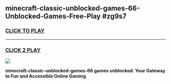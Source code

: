 
## minecraft-classic-unblocked-games-66-Unblocked-Games-Free-Play #zg9s7
<h3>
<a href="https://us.freeplayer.one?title=minecraft-classic-unblocked-games-66&ref=9M">CLICK TO PLAY</a></h3>
<hr>

<h3>
<a href="https://us.freeplayer.one?title=minecraft-classic-unblocked-games-66&ref=9M">CLICK 2 PLAY</a>
  
</h3>

<a href="https://us.freeplayer.one?title=minecraft-classic-unblocked-games-66&ref=9M"><img src="https://clearcache.store/games.png"></a>


**minecraft-classic-unblocked-games-66 games unblocked: Your Gateway to Fun and Accessible Online Gaming**
